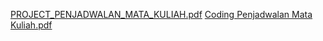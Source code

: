 [PROJECT_PENJADWALAN_MATA_KULIAH.pdf](https://github.com/Mulki-Djenfik-Dzulkarnain/Project-Final-SDA-/files/11891442/PROJECT_PENJADWALAN_MATA_KULIAH.pdf)
[Coding Penjadwalan Mata Kuliah.pdf](https://github.com/Mulki-Djenfik-Dzulkarnain/Project-Final-SDA-/files/11891506/Coding.Penjadwalan.Mata.Kuliah.pdf)
